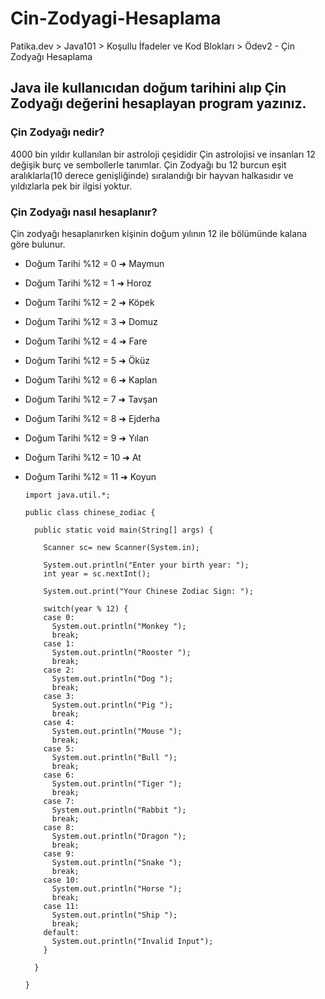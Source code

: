 # Cin-Zodyagi-Hesaplama
 Patika.dev > Java101 > Koşullu İfadeler ve Kod Blokları > Ödev2 - Çin Zodyağı Hesaplama
 
 ## Java ile kullanıcıdan doğum tarihini alıp Çin Zodyağı değerini hesaplayan program yazınız.

### Çin Zodyağı nedir?

4000 bin yıldır kullanılan bir astroloji çeşididir Çin astrolojisi ve insanları 12 değişik burç ve sembollerle tanımlar. Çin Zodyağı bu 12 burcun eşit aralıklarla(10 derece genişliğinde) sıralandığı bir hayvan halkasıdır ve yıldızlarla pek bir ilgisi yoktur.

### Çin Zodyağı nasıl hesaplanır?

Çin zodyağı hesaplanırken kişinin doğum yılının 12 ile bölümünde kalana göre bulunur.

- Doğum Tarihi %12 = 0 ➜ Maymun

- Doğum Tarihi %12 = 1 ➜ Horoz

- Doğum Tarihi %12 = 2 ➜ Köpek

- Doğum Tarihi %12 = 3 ➜ Domuz

- Doğum Tarihi %12 = 4 ➜ Fare

- Doğum Tarihi %12 = 5 ➜ Öküz

- Doğum Tarihi %12 = 6 ➜ Kaplan

- Doğum Tarihi %12 = 7 ➜ Tavşan

- Doğum Tarihi %12 = 8 ➜ Ejderha

- Doğum Tarihi %12 = 9 ➜ Yılan

- Doğum Tarihi %12 = 10 ➜ At

- Doğum Tarihi %12 = 11 ➜ Koyun


      import java.util.*;

      public class chinese_zodiac {

        public static void main(String[] args) {

          Scanner sc= new Scanner(System.in);

          System.out.println("Enter your birth year: ");
          int year = sc.nextInt();

          System.out.print("Your Chinese Zodiac Sign: ");
          
          switch(year % 12) {
          case 0:
            System.out.println("Monkey ");
            break;
          case 1:
            System.out.println("Rooster ");
            break;
          case 2:
            System.out.println("Dog ");
            break;
          case 3:
            System.out.println("Pig ");
            break;
          case 4:
            System.out.println("Mouse ");
            break;
          case 5:
            System.out.println("Bull ");
            break;
          case 6:
            System.out.println("Tiger ");
            break;
          case 7:
            System.out.println("Rabbit ");
            break;
          case 8:
            System.out.println("Dragon ");
            break;
          case 9:
            System.out.println("Snake ");
            break;
          case 10:
            System.out.println("Horse ");
            break;
          case 11:
            System.out.println("Ship ");
            break;
          default:
            System.out.println("Invalid Input");
          }

        }

      }
